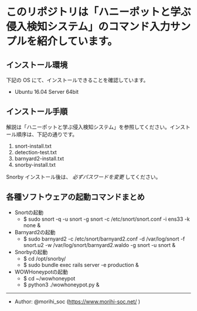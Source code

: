 # このリポジトリは「ハニーポットと学ぶ侵入検知システム」のコマンド入力サンプルを紹介しています。

## インストール環境
下記の OS にて、インストールできることを確認しています。

- Ubuntu 16.04 Server 64bit

## インストール手順
解説は「ハニーポットと学ぶ侵入検知システム」を参照してください。インストール順序は、下記の通りです。

1. snort-install.txt
1. detection-test.txt
1. barnyard2-install.txt
1. snorby-install.txt

Snorby インストール後は、 *必ずパスワードを変更* してください。

## 各種ソフトウェアの起動コマンドまとめ
- Snortの起動
	- $ sudo snort -q -u snort -g snort -c /etc/snort/snort.conf -i ens33 -k none &
- Barnyard2の起動
	- $ sudo barnyard2 -c /etc/snort/barnyard2.conf -d /var/log/snort -f snort.u2 -w /var/log/snort/barnyard2.waldo -g snort -u snort &
- Snorbyの起動
	- $ cd /opt/snorby/
	- $ sudo bundle exec rails server -e production &
- WOWHoneypotの起動
	- $ cd ~/wowhoneypot
	- $ python3 ./wowhoneypot.py &

***
- Author: @morihi_soc (https://www.morihi-soc.net/ )
